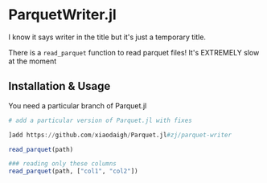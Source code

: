 # ParquetWriter.jl

I know it says writer in the title but it's just a temporary title.

There is a `read_parquet` function to read parquet files! It's EXTREMELY slow at the moment

## Installation & Usage

You need a particular branch of Parquet.jl

```julia
# add a particular version of Parquet.jl with fixes

]add https://github.com/xiaodaigh/Parquet.jl#zj/parquet-writer

read_parquet(path)

### reading only these columns
read_parquet(path, ["col1", "col2"])
```
